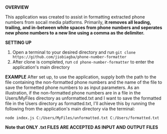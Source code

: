 __OVERVIEW__

This application was created to assist in formatting extracted phone numbers from socail media platforms. Primarily, **it removes all leading, trailing, and in-between white spaces from phone numbers and seperates new phone numbers to a new line using a comma as the delimiter.**

__SETTING UP__
1. Open a terminal to your desired directory and run `git clone https://github.com/jiobiagba/phone-number-formatter`
2. After clone is completed, run `cd phone-number-formatter` to enter the application's main directory

__EXAMPLE__
After set up, to use the application, supply both the path to the file containing the non-formatted phone numbers and the name of the file to save the formetted phone numbers to as input parameters. As an illustration, if the non-formatted phone numbers are in a file in the Users/MyFiles directory as unformatted.txt and I want to save the formatted file in the Users directory as formatted.txt, I'll achieve this by running the following from the application's main directory via the terminal:

`node index.js C:/Users/MyFiles/unformatted.txt C:/Users/formatted.txt`

**Note that ONLY .txt FILES ARE ACCEPTED AS INPUT AND OUTPUT FILES**
